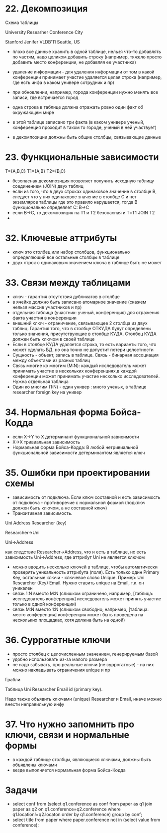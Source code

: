 ﻿# 22. Декомпозиция


Схема таблицы

University  Researher   Conference  City

Stanford    Jenifer     VLDB'11     Seattle, US

* плохо все данные хранить в одной таблице, нельзя что-то добавлять по частям, надо целиком добавить строку (например, тяжело просто добавить место конференции, не добавляя ее участника)
* удаление информации - для удаления информации от том в какой конференции принимает участие удаляется целая строка (например, где есть инфа в каком универе сотрудник и пр)
* при обновлении, например, города конференции нужно менять все записи, где встречается город

* одна строка в таблице должна отражать ровно один факт об окружающем мире
* в этой таблице записано три факта (в каком универе ученый, конференция проходит в таком то городе, ученый в ней участвует)

* в декомпозиции должны быть общие столбцы, связывающие данные


# 23. Функциональные зависимости


T={A,B,C}
T1={A,B}  T2={B,C}

* безопасная декомпозиция позволяет получить исходную таблицу соединением (JOIN) двух таблиц
* если из того, что в двух строках одинаковое значение в столбце B, следует что у них одинаковое значение в столбце C и нет экземляров таблицы где это правило нарушается, тогда B функционально определяет C: B->C
* если В->C, то декомпозиция на T1 и T2 безопасная и T=T1 JOIN T2
* 

# 32. Ключевые аттрибуты


* ключ это столбец или набор столбцов, функционально определяющий все остальные столбцы в таблице
* двух строк с одинаковым значением ключа в таблице быть не может

# 33. Связи между таблицами


* ключ - гарантия отсутствия дубликатов в столбце
* в ячейке должно быть записано атомарное значение (скажем нельзя массив участников и пр)
* отдельная таблица (участник: ученый, конференция) для отражения факта участия в конференции
* внешний ключ - ограничение, связывающее 2 столбца из двух таблиц. Гарантия того, что в столбце ОТКУДА будут определены только значения, присутствующие в столбце КУДА. Столбец КУДА должен быть ключом в своей таблице
* Если в столбце КУДА удаляется строка, то есть варианты того, что может сделать БД, но она точно не допустит потери целостности
* Сущность - объект, запись в таблице. Связь - бинарная ассоциация между объектами из разных таблиц
* Связь многие ко многим (М:N): каждый исследователь может принимать участие в нескольких конференциях,в каждой конференции может принимать участие несколько исследователей. Нужна отдельная таблица
* Один ко многим (1:N) - один универ : много ученых, в таблице researcher foreign key на универ

# 34. Нормальная форма Бойса-Кодда

* если X->Y то X детерминант функциональной зависимости
* X->X тривиальная зависимость
* Нормальная форма Бойса-Кодда: В любой нетривиальной функциональной зависимости детерминантом является ключ

# 35. Ошибки при проектировании схемы


* зависимость от подключа. Если ключ составной и есть зависимость от подключа - противоречие с нормальной формой (подключ должен быть ключом, а не составной ключ)
* Транзитивная зависимость.

Uni Address Researcher (key)

Researcher->Uni

Uni->Address

как следствие Researcher->Address, что и есть в таблице, но есть зависимость Uni->Address, где аттрибут Uni не является ключом

* можно вводить несколько ключей в таблице, чтобы автоматически проверять уникальность аттрибута (поля). Есть только один Primary Key, остальные ключи - ключевое слово Unique. Пример: Uni  Researcher (Key) Email. Нужно ставить unique на Email, т.к. он уникален
* связь 1:N вместо M:N (слишком ограничено, например, [таблица: исследователь конференция] исследователь может принять участие только в одной конференции)
* связь M:N вместо 1:N (слишком свободно, например, [таблица: место конференция] конференция может быть проведена на нескольких площадках, хотя должна быть на одной)

# 36. Суррогатные ключи


* просто столбец с целочисленным значением, генерируемым базой
* удобно использовать из-за малого размера
* не надо забывать, про реальные ключи (не суррогатные) - на них можно накладывать ограничения unique и пр

Грабли

Таблица Uni   Researcher   Email   id (primary key).

Надо также объявить ключами (unique) Researcher и Email, иначе можно внести неправильную инфу

# 37. Что нужно запомнить про ключи, связи и нормальные формы


* в каждой таблице столбцы, являющиеся ключами, должны быть объявлены ключами
* везде выполняется нормальная форма Бойса-Кодда

# Задачи


* select conf from (select q1.conference as conf from paper as q1 join paper as q2 on q1.conference=q2.conference where q1.location!=q2.locaton order by q1.conference) group by conf;
* select title from paper where paper.conference not in (select value from conference);

